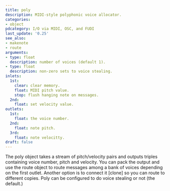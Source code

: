 ```yaml
---
title: poly
description: MIDI-style polyphonic voice allocator.
categories:
- object
pdcategory: I/O via MIDI, OSC, and FUDI
last_update: '0.25'
see_also:
- makenote
- route
arguments:
- type: float
  description: number of voices (default 1).
- type: float
  description: non-zero sets to voice stealing.
inlets:
  1st:
    clear: clear memory.
    float: MIDI pitch value.
    stop: flush hanging note on messages.
  2nd:
    float: set velocity value.
outlets:
  1st:
    float: the voice number.
  2nd:
    float: note pitch.
  3rd:
    float: note velocitty.
draft: false
---
```

The poly object takes a stream of pitch/velocity pairs and outputs triples containing voice number, pitch and velocity. You can pack the output and use the route object to route messages among a bank of voices depending on the first outlet. Another option is to connect it [clone] so you can route to different copies. Poly can be configured to do voice stealing or not (the default.)
